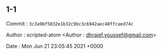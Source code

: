 ## 1-1 

 Commit : `3c3a9bf5032e1b32c9bc3c6942aec40ffcaed74c`

 Author : scripted-atom <Author : dhraief.youssef@gmail.com> 

 Date 	: Mon Jun 21 23:05:45 2021 +0000 

